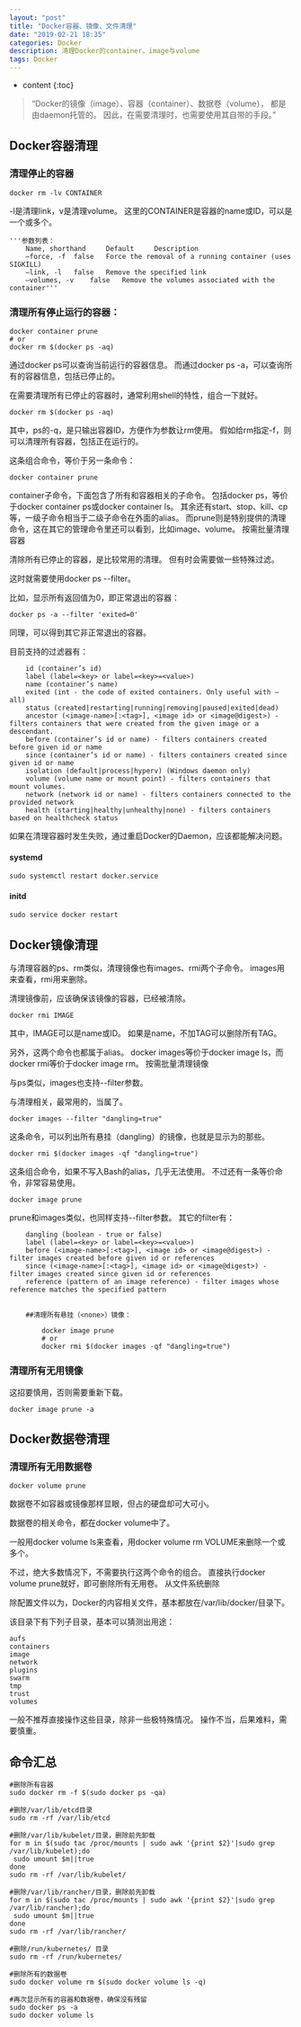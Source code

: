 ```yaml
---
layout: "post"
title: "Docker容器、镜像、文件清理"
date: "2019-02-21 18:35"
categories: Docker
description: 清理Docker的container，image与volume
tags: Docker
---
```


* content
{:toc}

<div class="postImg" style="background-image:url(http://carforeasy.cn/docker-9b02dda6.png)" ></div>

> “Docker的镜像（image）、容器（container）、数据卷（volume）， 都是由daemon托管的。 因此，在需要清理时，也需要使用其自带的手段。”


## Docker容器清理

### 清理停止的容器

    docker rm -lv CONTAINER

-l是清理link，v是清理volume。 这里的CONTAINER是容器的name或ID，可以是一个或多个。

    '''参数列表：
        Name, shorthand     Default     Description
        –force, -f  false   Force the removal of a running container (uses SIGKILL)
        –link, -l   false   Remove the specified link
        –volumes, -v    false   Remove the volumes associated with the container'''


### 清理所有停止运行的容器：

    docker container prune
    # or
    docker rm $(docker ps -aq)

通过docker ps可以查询当前运行的容器信息。 而通过docker ps -a，可以查询所有的容器信息，包括已停止的。

在需要清理所有已停止的容器时，通常利用shell的特性，组合一下就好。

    docker rm $(docker ps -aq)

其中，ps的-q，是只输出容器ID，方便作为参数让rm使用。 假如给rm指定-f，则可以清理所有容器，包括正在运行的。

这条组合命令，等价于另一条命令：

    docker container prune

container子命令，下面包含了所有和容器相关的子命令。 包括docker ps，等价于docker container ps或docker container ls。 其余还有start、stop、kill、cp等，一级子命令相当于二级子命令在外面的alias。 而prune则是特别提供的清理命令，这在其它的管理命令里还可以看到，比如image、volume。
按需批量清理容器

清除所有已停止的容器，是比较常用的清理。 但有时会需要做一些特殊过滤。

这时就需要使用docker ps --filter。

比如，显示所有返回值为0，即正常退出的容器：

    docker ps -a --filter 'exited=0'

同理，可以得到其它非正常退出的容器。

目前支持的过滤器有：

        id (container’s id)
        label (label=<key> or label=<key>=<value>)
        name (container’s name)
        exited (int - the code of exited containers. Only useful with –all)
        status (created|restarting|running|removing|paused|exited|dead)
        ancestor (<image-name>[:<tag>], <image id> or <image@digest>) - filters containers that were created from the given image or a descendant.
        before (container’s id or name) - filters containers created before given id or name
        since (container’s id or name) - filters containers created since given id or name
        isolation (default|process|hyperv) (Windows daemon only)
        volume (volume name or mount point) - filters containers that mount volumes.
        network (network id or name) - filters containers connected to the provided network
        health (starting|healthy|unhealthy|none) - filters containers based on healthcheck status

如果在清理容器时发生失败，通过重启Docker的Daemon，应该都能解决问题。

#### systemd
    sudo systemctl restart docker.service

#### initd
    sudo service docker restart

## Docker镜像清理

与清理容器的ps、rm类似，清理镜像也有images、rmi两个子命令。 images用来查看，rmi用来删除。

清理镜像前，应该确保该镜像的容器，已经被清除。

    docker rmi IMAGE

其中，IMAGE可以是name或ID。 如果是name，不加TAG可以删除所有TAG。

另外，这两个命令也都属于alias。 docker images等价于docker image ls，而docker rmi等价于docker image rm。
按需批量清理镜像

与ps类似，images也支持--filter参数。

与清理相关，最常用的，当属<none>了。

    docker images --filter "dangling=true"

这条命令，可以列出所有悬挂（dangling）的镜像，也就是显示为<none>的那些。

    docker rmi $(docker images -qf "dangling=true")

这条组合命令，如果不写入Bash的alias，几乎无法使用。 不过还有一条等价命令，非常容易使用。

    docker image prune

prune和images类似，也同样支持--filter参数。 其它的filter有：

        dangling (boolean - true or false)
        label (label=<key> or label=<key>=<value>)
        before (<image-name>[:<tag>], <image id> or <image@digest>) - filter images created before given id or references
        since (<image-name>[:<tag>], <image id> or <image@digest>) - filter images created since given id or references
        reference (pattern of an image reference) - filter images whose reference matches the specified pattern


        ##清理所有悬挂（<none>）镜像：

            docker image prune
            # or
            docker rmi $(docker images -qf "dangling=true")


### 清理所有无用镜像

这招要慎用，否则需要重新下载。

    docker image prune -a

## Docker数据卷清理
###  清理所有无用数据卷

    docker volume prune
数据卷不如容器或镜像那样显眼，但占的硬盘却可大可小。

数据卷的相关命令，都在docker volume中了。

一般用docker volume ls来查看，用docker volume rm VOLUME来删除一个或多个。

不过，绝大多数情况下，不需要执行这两个命令的组合。 直接执行docker volume prune就好，即可删除所有无用卷。
从文件系统删除

除配置文件以为，Docker的内容相关文件，基本都放在/var/lib/docker/目录下。

该目录下有下列子目录，基本可以猜测出用途：

    aufs
    containers
    image
    network
    plugins
    swarm
    tmp
    trust
    volumes

一般不推荐直接操作这些目录，除非一些极特殊情况。 操作不当，后果难料，需要慎重。

## 命令汇总
```
#删除所有容器
sudo docker rm -f $(sudo docker ps -qa)

#删除/var/lib/etcd目录
sudo rm -rf /var/lib/etcd

#删除/var/lib/kubelet/目录，删除前先卸载
for m in $(sudo tac /proc/mounts | sudo awk '{print $2}'|sudo grep /var/lib/kubelet);do
 sudo umount $m||true
done
sudo rm -rf /var/lib/kubelet/

#删除/var/lib/rancher/目录，删除前先卸载
for m in $(sudo tac /proc/mounts | sudo awk '{print $2}'|sudo grep /var/lib/rancher);do
 sudo umount $m||true
done
sudo rm -rf /var/lib/rancher/

#删除/run/kubernetes/ 目录
sudo rm -rf /run/kubernetes/

#删除所有的数据卷
sudo docker volume rm $(sudo docker volume ls -q)

#再次显示所有的容器和数据卷，确保没有残留
sudo docker ps -a
sudo docker volume ls
```
